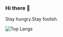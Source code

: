 ### Hi there 👋

Stay hungry.Stay foolish.

![Top Langs](https://github-readme-stats.vercel.app/api/top-langs/?username=ksgfk&layout=compact)

<!--
Here are some ideas to get you started:

- 🔭 I’m currently working on ...
- 🌱 I’m currently learning ...
- 👯 I’m looking to collaborate on ...
- 🤔 I’m looking for help with ...
- 💬 Ask me about ...
- 📫 How to reach me: ...
- 😄 Pronouns: ...
- ⚡ Fun fact: ...
-->
